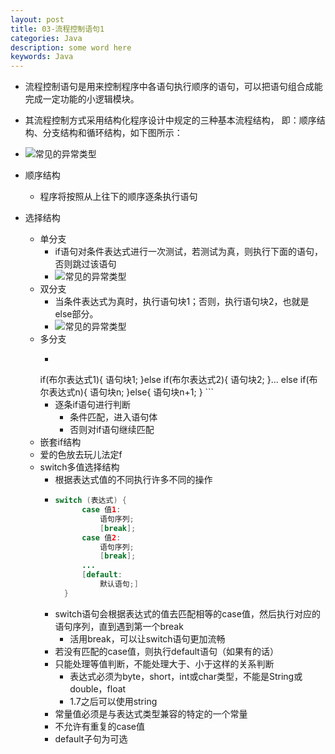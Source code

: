 ```yaml
---
layout: post
title: 03-流程控制语句1
categories: Java
description: some word here
keywords: Java
---
```


- 流程控制语句是用来控制程序中各语句执行顺序的语句，可以把语句组合成能完成一定功能的小逻辑模块。
- 其流程控制方式采用结构化程序设计中规定的三种基本流程结构， 即：顺序结构、分支结构和循环结构，如下图所示：
- ![常见的异常类型](/images/posts/java/03process01/process.png)

- 顺序结构
	- 程序将按照从上往下的顺序逐条执行语句
- 选择结构
	- 单分支
		- if语句对条件表达式进行一次测试，若测试为真，则执行下面的语句，否则跳过该语句
		- ![常见的异常类型](/images/posts/java/03process01/if-single-branch.png)
	- 双分支
		- 当条件表达式为真时，执行语句块1；否则，执行语句块2，也就是else部分。
		- ![常见的异常类型](/images/posts/java/03process01/if-double-branch.png)
	- 多分支
		- ```java
		if(布尔表达式1){
				语句块1;
		}else if(布尔表达式2){
				语句块2;
		}...
		else if(布尔表达式n){
				语句块n;
		}else{
				语句块n+1;
		}
		  ```
		- 逐条if语句进行判断
			- 条件匹配，进入语句体
			- 否则对if语句继续匹配
	- 嵌套if结构
	- 爱的色放去玩儿法定f
	- switch多值选择结构
		- 根据表达式值的不同执行许多不同的操作
		- ```java
		  switch (表达式) {
				case 值1:
					语句序列;
					[break];
				case 值2:
					语句序列;
					[break];
				...
				[default:
					默认语句;]
			}
		  ```
		- switch语句会根据表达式的值去匹配相等的case值，然后执行对应的语句序列，直到遇到第一个break
			- 活用break，可以让switch语句更加流畅
		- 若没有匹配的case值，则执行default语句（如果有的话）
		- 只能处理等值判断，不能处理大于、小于这样的关系判断
			- 表达式必须为byte，short，int或char类型，不能是String或 double，float
			- 1.7之后可以使用string
		- 常量值必须是与表达式类型兼容的特定的一个常量
		- 不允许有重复的case值
		- default子句为可选
			
		 